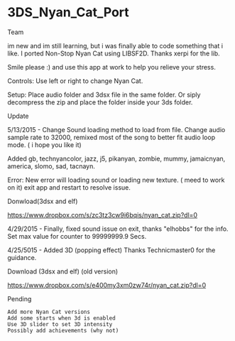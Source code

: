 # 3DS_Nyan_Cat_Port

Team

im new and im still learning, but i was finally able to code something that i like. I ported Non-Stop Nyan Cat using LIBSF2D. Thanks xerpi for the lib.

Smile please :) and use this app at work to help you relieve your stress.

Controls: Use left or right to change Nyan Cat.

Setup: Place audio folder and 3dsx file in the same folder. Or siply decompress the zip and place the folder inside your 3ds folder.

Update

5/13/2015 - Change Sound loading method to load from file. Change audio sample rate to 32000, remixed most of the song to better fit audio loop mode. ( i hope you like it)

Added gb, technyancolor, jazz, j5, pikanyan, zombie, mummy, jamaicnyan, america, slomo, sad, tacnayn.

Error: New error will loading sound or loading new texture. ( meed to work on it) exit app and restart to resolve issue.

Donwload(3dsx and elf)

https://www.dropbox.com/s/zc3tz3cw9i6bqis/nyan_cat.zip?dl=0

4/29/2015 - Finally, fixed sound issue on exit, thanks "elhobbs" for the info. Set max value for counter to 99999999.9 Secs.

4/25/5015 - Added 3D (popping effect) Thanks Technicmaster0 for the guidance.

Download (3dsx and elf) (old version)

https://www.dropbox.com/s/e400my3xm0zw74r/nyan_cat.zip?dl=0

Pending

    Add more Nyan Cat versions
    Add some starts when 3d is enabled
    Use 3D slider to set 3D intensity
    Possibly add achievements (why not)
